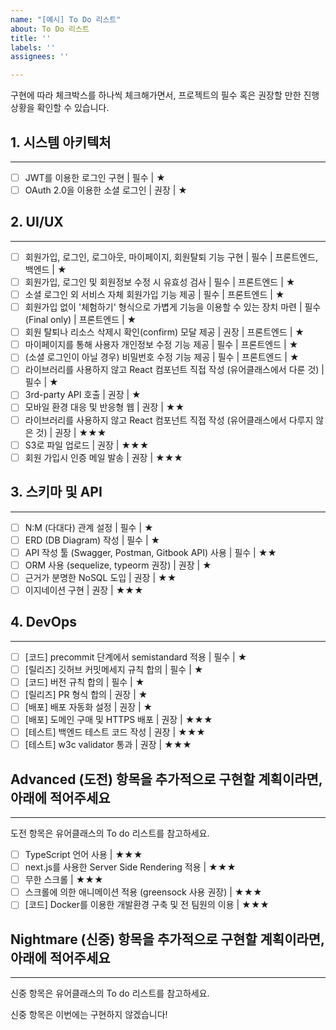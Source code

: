 ```yaml
---
name: "[예시] To Do 리스트"
about: To Do 리스트
title: ''
labels: ''
assignees: ''

---
```


구현에 따라 체크박스를 하나씩 체크해가면서, 프로젝트의 필수 혹은 권장할 만한 진행 상황을 확인할 수 있습니다.

## 1. 시스템 아키텍처
---
- [ ]  JWT를 이용한 로그인 구현 | 필수 | ★
- [ ]  OAuth 2.0을 이용한 소셜 로그인 | 권장 | ★

## 2. UI/UX
---
- [ ] 회원가입, 로그인, 로그아웃, 마이페이지, 회원탈퇴 기능 구현 | 필수 | 프론트엔드, 백엔드 | ★ 
- [ ] 회원가입, 로그인 및 회원정보 수정 시 유효성 검사 | 필수 | 프론트엔드 | ★ 
- [ ] 소셜 로그인 외 서비스 자체 회원가입 기능 제공 | 필수 | 프론트엔드 | ★ 
 - [ ] 회원가입 없이 '체험하기' 형식으로 가볍게 기능을 이용할 수 있는 장치 마련 | 필수(Final only) | 프론트엔드 | ★ 
- [ ] 회원 탈퇴나 리소스 삭제시 확인(confirm) 모달 제공 | 권장 | 프론트엔드 | ★ 
- [ ] 마이페이지를 통해 사용자 개인정보 수정 기능 제공 | 필수 | 프론트엔드 | ★   
- [ ] (소셜 로그인이 아닐 경우) 비밀번호 수정 기능 제공 | 필수 | 프론트엔드 | ★
- [ ] 라이브러리를 사용하지 않고 React 컴포넌트 직접 작성 (유어클래스에서 다룬 것) | 필수 | ★
- [ ] 3rd-party API 호출 | 권장 | ★
- [ ] 모바일 환경 대응 및 반응형 웹 | 권장 | ★★
- [ ] 라이브러리를 사용하지 않고 React 컴포넌트 직접 작성 (유어클래스에서 다루지 않은 것) | 권장 | ★★★
- [ ] S3로 파일 업로드 | 권장 | ★★★
- [ ] 회원 가입시 인증 메일 발송 | 권장 | ★★★

## 3. 스키마 및 API
---
- [ ] N:M (다대다) 관계 설정 | 필수 | ★
- [ ] ERD (DB Diagram) 작성 | 필수 | ★
- [ ] API 작성 툴 (Swagger, Postman, Gitbook API) 사용 | 필수 | ★★
- [ ] ORM 사용 (sequelize, typeorm 권장) | 권장 | ★
- [ ] 근거가 분명한 NoSQL 도입 | 권장 | ★★
- [ ]  이지네이션 구현 | 권장 | ★★★

## 4. DevOps
---
- [ ] [코드] precommit 단계에서 semistandard 적용 | 필수 | ★
- [ ] [릴리즈] 깃허브 커밋메세지 규칙 합의 | 필수 | ★
- [ ] [코드] 버전 규칙 합의 | 필수 | ★
- [ ] [릴리즈] PR 형식 합의 | 권장 | ★
- [ ] [배포] 배포 자동화 설정 | 권장 | ★
- [ ] [배포] 도메인 구매 및 HTTPS 배포 | 권장 | ★★★
- [ ] [테스트] 백엔드 테스트 코드 작성 | 권장 | ★★★
- [ ] [테스트] w3c validator 통과 | 권장 | ★★★

## Advanced (도전) 항목을 추가적으로 구현할 계획이라면, 아래에 적어주세요
---
도전 항목은 유어클래스의 To do 리스트를 참고하세요.

- [ ] TypeScript 언어 사용 | ★★★
- [ ] next.js를 사용한 Server Side Rendering 적용 | ★★★
- [ ] 무한 스크롤 | ★★★
- [ ] 스크롤에 의한 애니메이션 적용 (greensock 사용 권장) | ★★★
- [ ] [코드] Docker를 이용한 개발환경 구축 및 전 팀원의 이용 | ★★★

## Nightmare (신중) 항목을 추가적으로 구현할 계획이라면, 아래에 적어주세요
---
신중 항목은 유어클래스의 To do 리스트를 참고하세요.

신중 항목은 이번에는 구현하지 않겠습니다!
